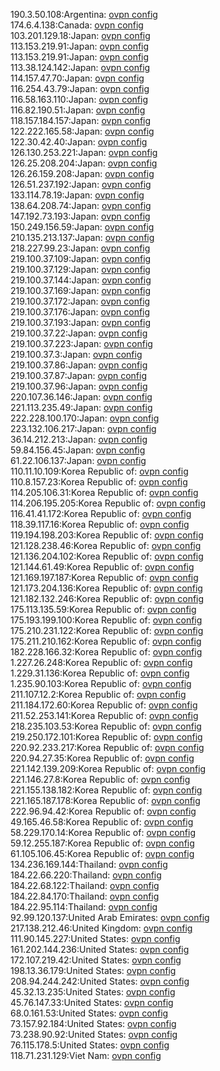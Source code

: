 190.3.50.108:Argentina: [ovpn config](vpn/190_3_50_108.ovpn)  
174.6.4.138:Canada: [ovpn config](vpn/174_6_4_138.ovpn)  
103.201.129.18:Japan: [ovpn config](vpn/103_201_129_18.ovpn)  
113.153.219.91:Japan: [ovpn config](vpn/113_153_219_91.ovpn)  
113.153.219.91:Japan: [ovpn config](vpn/113_153_219_91.ovpn)  
113.38.124.142:Japan: [ovpn config](vpn/113_38_124_142.ovpn)  
114.157.47.70:Japan: [ovpn config](vpn/114_157_47_70.ovpn)  
116.254.43.79:Japan: [ovpn config](vpn/116_254_43_79.ovpn)  
116.58.163.110:Japan: [ovpn config](vpn/116_58_163_110.ovpn)  
116.82.190.51:Japan: [ovpn config](vpn/116_82_190_51.ovpn)  
118.157.184.157:Japan: [ovpn config](vpn/118_157_184_157.ovpn)  
122.222.165.58:Japan: [ovpn config](vpn/122_222_165_58.ovpn)  
122.30.42.40:Japan: [ovpn config](vpn/122_30_42_40.ovpn)  
126.130.253.221:Japan: [ovpn config](vpn/126_130_253_221.ovpn)  
126.25.208.204:Japan: [ovpn config](vpn/126_25_208_204.ovpn)  
126.26.159.208:Japan: [ovpn config](vpn/126_26_159_208.ovpn)  
126.51.237.192:Japan: [ovpn config](vpn/126_51_237_192.ovpn)  
133.114.78.19:Japan: [ovpn config](vpn/133_114_78_19.ovpn)  
138.64.208.74:Japan: [ovpn config](vpn/138_64_208_74.ovpn)  
147.192.73.193:Japan: [ovpn config](vpn/147_192_73_193.ovpn)  
150.249.156.59:Japan: [ovpn config](vpn/150_249_156_59.ovpn)  
210.135.213.137:Japan: [ovpn config](vpn/210_135_213_137.ovpn)  
218.227.99.23:Japan: [ovpn config](vpn/218_227_99_23.ovpn)  
219.100.37.109:Japan: [ovpn config](vpn/219_100_37_109.ovpn)  
219.100.37.129:Japan: [ovpn config](vpn/219_100_37_129.ovpn)  
219.100.37.144:Japan: [ovpn config](vpn/219_100_37_144.ovpn)  
219.100.37.169:Japan: [ovpn config](vpn/219_100_37_169.ovpn)  
219.100.37.172:Japan: [ovpn config](vpn/219_100_37_172.ovpn)  
219.100.37.176:Japan: [ovpn config](vpn/219_100_37_176.ovpn)  
219.100.37.193:Japan: [ovpn config](vpn/219_100_37_193.ovpn)  
219.100.37.22:Japan: [ovpn config](vpn/219_100_37_22.ovpn)  
219.100.37.223:Japan: [ovpn config](vpn/219_100_37_223.ovpn)  
219.100.37.3:Japan: [ovpn config](vpn/219_100_37_3.ovpn)  
219.100.37.86:Japan: [ovpn config](vpn/219_100_37_86.ovpn)  
219.100.37.87:Japan: [ovpn config](vpn/219_100_37_87.ovpn)  
219.100.37.96:Japan: [ovpn config](vpn/219_100_37_96.ovpn)  
220.107.36.146:Japan: [ovpn config](vpn/220_107_36_146.ovpn)  
221.113.235.49:Japan: [ovpn config](vpn/221_113_235_49.ovpn)  
222.228.100.170:Japan: [ovpn config](vpn/222_228_100_170.ovpn)  
223.132.106.217:Japan: [ovpn config](vpn/223_132_106_217.ovpn)  
36.14.212.213:Japan: [ovpn config](vpn/36_14_212_213.ovpn)  
59.84.156.45:Japan: [ovpn config](vpn/59_84_156_45.ovpn)  
61.22.106.137:Japan: [ovpn config](vpn/61_22_106_137.ovpn)  
110.11.10.109:Korea Republic of: [ovpn config](vpn/110_11_10_109.ovpn)  
110.8.157.23:Korea Republic of: [ovpn config](vpn/110_8_157_23.ovpn)  
114.205.106.31:Korea Republic of: [ovpn config](vpn/114_205_106_31.ovpn)  
114.206.195.205:Korea Republic of: [ovpn config](vpn/114_206_195_205.ovpn)  
116.41.41.172:Korea Republic of: [ovpn config](vpn/116_41_41_172.ovpn)  
118.39.117.16:Korea Republic of: [ovpn config](vpn/118_39_117_16.ovpn)  
119.194.198.203:Korea Republic of: [ovpn config](vpn/119_194_198_203.ovpn)  
121.128.238.46:Korea Republic of: [ovpn config](vpn/121_128_238_46.ovpn)  
121.136.204.102:Korea Republic of: [ovpn config](vpn/121_136_204_102.ovpn)  
121.144.61.49:Korea Republic of: [ovpn config](vpn/121_144_61_49.ovpn)  
121.169.197.187:Korea Republic of: [ovpn config](vpn/121_169_197_187.ovpn)  
121.173.204.136:Korea Republic of: [ovpn config](vpn/121_173_204_136.ovpn)  
121.182.132.246:Korea Republic of: [ovpn config](vpn/121_182_132_246.ovpn)  
175.113.135.59:Korea Republic of: [ovpn config](vpn/175_113_135_59.ovpn)  
175.193.199.100:Korea Republic of: [ovpn config](vpn/175_193_199_100.ovpn)  
175.210.231.122:Korea Republic of: [ovpn config](vpn/175_210_231_122.ovpn)  
175.211.210.162:Korea Republic of: [ovpn config](vpn/175_211_210_162.ovpn)  
182.228.166.32:Korea Republic of: [ovpn config](vpn/182_228_166_32.ovpn)  
1.227.26.248:Korea Republic of: [ovpn config](vpn/1_227_26_248.ovpn)  
1.229.31.136:Korea Republic of: [ovpn config](vpn/1_229_31_136.ovpn)  
1.235.90.103:Korea Republic of: [ovpn config](vpn/1_235_90_103.ovpn)  
211.107.12.2:Korea Republic of: [ovpn config](vpn/211_107_12_2.ovpn)  
211.184.172.60:Korea Republic of: [ovpn config](vpn/211_184_172_60.ovpn)  
211.52.253.141:Korea Republic of: [ovpn config](vpn/211_52_253_141.ovpn)  
218.235.103.53:Korea Republic of: [ovpn config](vpn/218_235_103_53.ovpn)  
219.250.172.101:Korea Republic of: [ovpn config](vpn/219_250_172_101.ovpn)  
220.92.233.217:Korea Republic of: [ovpn config](vpn/220_92_233_217.ovpn)  
220.94.27.35:Korea Republic of: [ovpn config](vpn/220_94_27_35.ovpn)  
221.142.139.209:Korea Republic of: [ovpn config](vpn/221_142_139_209.ovpn)  
221.146.27.8:Korea Republic of: [ovpn config](vpn/221_146_27_8.ovpn)  
221.155.138.182:Korea Republic of: [ovpn config](vpn/221_155_138_182.ovpn)  
221.165.187.178:Korea Republic of: [ovpn config](vpn/221_165_187_178.ovpn)  
222.96.94.42:Korea Republic of: [ovpn config](vpn/222_96_94_42.ovpn)  
49.165.46.58:Korea Republic of: [ovpn config](vpn/49_165_46_58.ovpn)  
58.229.170.14:Korea Republic of: [ovpn config](vpn/58_229_170_14.ovpn)  
59.12.255.187:Korea Republic of: [ovpn config](vpn/59_12_255_187.ovpn)  
61.105.106.45:Korea Republic of: [ovpn config](vpn/61_105_106_45.ovpn)  
134.236.169.144:Thailand: [ovpn config](vpn/134_236_169_144.ovpn)  
184.22.66.220:Thailand: [ovpn config](vpn/184_22_66_220.ovpn)  
184.22.68.122:Thailand: [ovpn config](vpn/184_22_68_122.ovpn)  
184.22.84.170:Thailand: [ovpn config](vpn/184_22_84_170.ovpn)  
184.22.95.114:Thailand: [ovpn config](vpn/184_22_95_114.ovpn)  
92.99.120.137:United Arab Emirates: [ovpn config](vpn/92_99_120_137.ovpn)  
217.138.212.46:United Kingdom: [ovpn config](vpn/217_138_212_46.ovpn)  
111.90.145.227:United States: [ovpn config](vpn/111_90_145_227.ovpn)  
161.202.144.236:United States: [ovpn config](vpn/161_202_144_236.ovpn)  
172.107.219.42:United States: [ovpn config](vpn/172_107_219_42.ovpn)  
198.13.36.179:United States: [ovpn config](vpn/198_13_36_179.ovpn)  
208.94.244.242:United States: [ovpn config](vpn/208_94_244_242.ovpn)  
45.32.13.235:United States: [ovpn config](vpn/45_32_13_235.ovpn)  
45.76.147.33:United States: [ovpn config](vpn/45_76_147_33.ovpn)  
68.0.161.53:United States: [ovpn config](vpn/68_0_161_53.ovpn)  
73.157.92.184:United States: [ovpn config](vpn/73_157_92_184.ovpn)  
73.238.90.92:United States: [ovpn config](vpn/73_238_90_92.ovpn)  
76.115.178.5:United States: [ovpn config](vpn/76_115_178_5.ovpn)  
118.71.231.129:Viet Nam: [ovpn config](vpn/118_71_231_129.ovpn)  
